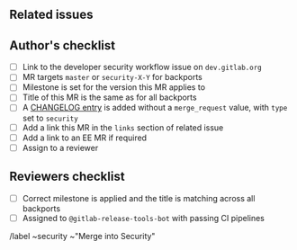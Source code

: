 <!--
# README first!
This MR is being created on `dev.gitlab.org`.

See the general developer security release guidelines https://gitlab.com/gitlab-org/release/docs/blob/master/general/security/developer.md

-->
## Related issues

<!-- Mention the issue(s) this MR is related to -->

## Author's checklist

- [ ] Link to the developer security workflow issue on `dev.gitlab.org`
- [ ] MR targets `master` or `security-X-Y` for backports
- [ ] Milestone is set for the version this MR applies to
- [ ] Title of this MR is the same as for all backports
- [ ] A [CHANGELOG entry](https://docs.gitlab.com/ee/development/changelog.html) is added without a `merge_request` value, with `type` set to `security`
- [ ] Add a link this MR in the `links` section of related issue
- [ ] Add a link to an EE MR if required
- [ ] Assign to a reviewer

## Reviewers checklist

- [ ] Correct milestone is applied and the title is matching across all backports
- [ ] Assigned to `@gitlab-release-tools-bot` with passing CI pipelines

/label ~security ~"Merge into Security"
